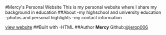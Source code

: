 #Mercy's Personal Website
 This is my personal website where  I share my background in education 
 ##About
 -my highschool and university education
 -photos and personal highlights
 -my contact information
 
 [view website](https://jerop006.github.io/mint.html/)
 ##Built with
 -HTML
 ##Author
 **Mercy**
 Github:[@jerop006](https://github.com/jerop006)
